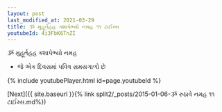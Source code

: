 ```yaml
---
layout: post
last_modified_at: 2021-03-29
title: ૐ મુહૂર્તહહ ક્શાપેભ્યો નમહ ૧૧ ટાઈમ્સ
youtubeId: 4i3FbK6TnZI
---
```

 
 
 ૐ મુહૂર્તહહ ક્શાપેભ્યો નમહ  
 
 -  જે એક દિવસમાં પવિત્ર સમયગાળો છે 
 
  
 
  
 
 
 
 
 
 


{% include youtubePlayer.html id=page.youtubeId %}
 
[Next]({{ site.baseurl }}{% link  split2/_posts/2015-01-06-ૐ રુઠાવે નમહ ૧૧ ટાઈમ્સ.md%})
 

